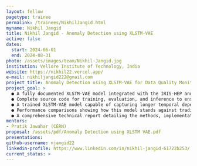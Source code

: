 ```yaml
---
layout: fellow
pagetype: trainee
permalink: /trainees/NikhilJangid.html
myname: Nikhil Jangid
title: Nikhil Jangid - Anomaly Detection using XLSTM-VAE
active: false
dates:
  start: 2024-06-01
  end: 2024-08-31
photo: /assets/images/team/Nikhil-Jangid.jpg
institution: Vellore Institute of Technology, India
website: https://nikhil22.vercel.app/
e-mail: nikhiljangid222@gmail.com
project_title: Anomaly Detection using XLSTM-VAE for Data Quality Monitoring in Liquid Argon Calorimeters
project_goal: >
  ● A fully documented XLSTM-VAE model integrated with the IRIS-HEP anomaly detection infrastructure.
  ● Complete source code for training, evaluation, and inference to ensure the work can be reproduced and built upon.
  ● A trained XLSTM-VAE model capable of capturing longer temporal dependencies, leading to better anomaly detection in the detector data.
  ● Performance comparisons showing how this model stands against traditional LSTM-VAE models, especially in handling data drift over time.
  ● A comprehensive technical report detailing the methods, implementation, experiments, and results, ready for publication on platforms like arXiv or Zenodo.
mentors:
- Pratik Jawahar (CERN)
proposal: /assets/pdf/Anomaly Detection using XLSTM VAE.pdf
presentations:
github-username: njangid22
linkedin-profile: https://www.linkedin.com/in/nikhil-jangid-61722b253/
current_status: >
---
```

